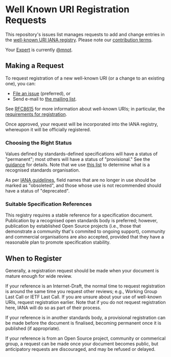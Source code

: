 # Well Known URI Registration Requests

This repository's issues list manages requests to add and change entries in the [well-known URI IANA registry](https://www.iana.org/assignments/well-known-uris/). Please note our [contribution terms](.github/CONTRIBUTING.md).

Your [Expert](https://tools.ietf.org/html/rfc8126#section-4.6) is currently [@mnot](https://github.com/mnot).

## Making a Request

To request registration of a new well-known URI (or a change to an existing one), you can:

* [File an issue](https://github.com/protocol-registries/well-known-uris/issues/new/choose) (preferred), or
* Send e-mail to [the mailing list](https://www.ietf.org/mailman/listinfo/wellknown-uri-review).

See [RFC8615](https://tools.ietf.org/html/rfc8615) for more information about well-known URIs; in particular, the [requirements for registration](https://tools.ietf.org/html/rfc8615#section-3.1).

Once approved, your request will be incorporated into the IANA registry, whereupon it will be officially registered.

### Choosing the Right Status

Values defined by standards-defined specifications will have a status of "permanent"; most others will have a status of "provisional." See the [guidance]([https://httpwg.org/http-core/draft-ietf-httpbis-semantics-latest.html#fields.registry](https://www.rfc-editor.org/rfc/rfc8615.html#section-3.1)) for details. Note that we use [this list](https://www.iana.org/assignments/iesg-recognized-organizations/iesg-recognized-organizations.xhtml#organizations) to determine what is a recognised standards organisation.

As per [IANA guidelines](https://www.rfc-editor.org/rfc/rfc8126.html#section-9.6), field names that are no longer in use should be marked as "obsoleted", and those whose use is not recommended should have a status of "deprecated". 

### Suitable Specification References

This registry requires a stable reference for a specification document. Publication by a recognised open standards body is preferred; however, publication by established Open Source projects (i.e., those that demonstrate a community that's commited to ongoing support), community and commercial organisations are also accepted, provided that they have a reasonable plan to promote specification stability.

## When to Register

Generally, a registration request should be made when your document is mature enough for wide review. 

If your reference is an Internet-Draft, the normal time to request registration is around the same time you request other reviews; e.g., Working Group Last Call or IETF Last Call. If you are unsure about your use of well-known URIs, request registration earlier. Note that if you do not request registration here, IANA will do so as part of their process. 

If your reference is in another standards body, a provisional registration can be made before the document is finalised, becoming permanent once it is published (if appropriate).

If your reference is from an Open Source project, community or commerical group, a request can be made once your document becomes public, but anticipatory requests are discouraged, and may be refused or delayed.
